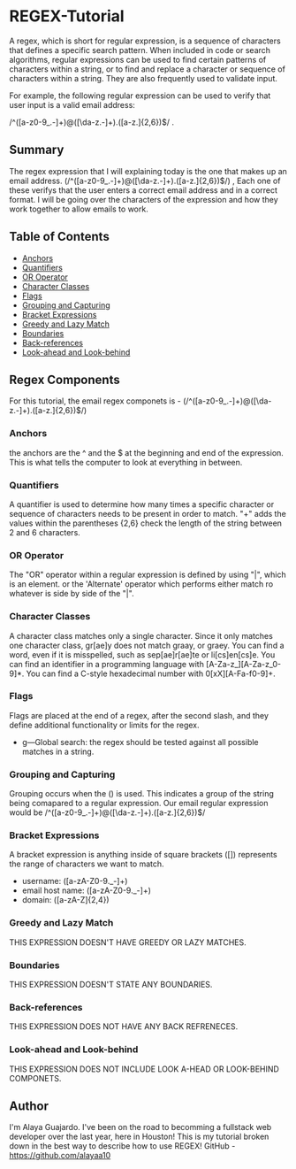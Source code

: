 # REGEX-Tutorial

A regex, which is short for regular expression, is a sequence of characters that defines a specific search pattern. When included in code or search algorithms, regular expressions can be used to find certain patterns of characters within a string, or to find and replace a character or sequence of characters within a string. They are also frequently used to validate input.

For example, the following regular expression can be used to verify that user input is a valid email address:

/^([a-z0-9_\.-]+)@([\da-z\.-]+)\.([a-z\.]{2,6})$/ . 

## Summary

The regex expression that I will explaining today is the one that makes up an email address. (/^([a-z0-9_\.-]+)@([\da-z\.-]+)\.([a-z\.]{2,6})$/) , Each one of these verifys that the user enters a correct email address and in a correct format. I will be going over the characters of the expression and how they work together to allow emails to work.

## Table of Contents

- [Anchors](#anchors)
- [Quantifiers](#quantifiers)
- [OR Operator](#or-operator)
- [Character Classes](#character-classes)
- [Flags](#flags)
- [Grouping and Capturing](#grouping-and-capturing)
- [Bracket Expressions](#bracket-expressions)
- [Greedy and Lazy Match](#greedy-and-lazy-match)
- [Boundaries](#boundaries)
- [Back-references](#back-references)
- [Look-ahead and Look-behind](#look-ahead-and-look-behind)

## Regex Components
For this tutorial, the email regex componets is - (/^([a-z0-9_\.-]+)@([\da-z\.-]+)\.([a-z\.]{2,6})$/)

### Anchors
the anchors are the ^ and the $ at the beginning and end of the expression. 
This is what tells the computer to look at everything in between. 

### Quantifiers
A quantifier is used to determine how many times a specific character or sequence of characters needs to be present in order to match. 
"+" adds the values within the parentheses {2,6} check the length of the string between 2 and 6 characters.

### OR Operator
The "OR" operator within a regular expression is defined by using "|", which is an element. or the 'Alternate' operator which performs either match ro whatever is side by side of the "|".

### Character Classes
A character class matches only a single character.
Since it only matches one character class, gr[ae]y does not match graay, or graey. 
You can find a word, even if it is misspelled, such as sep[ae]r[ae]te or li[cs]en[cs]e. You can find an identifier in a programming language with [A-Za-z_][A-Za-z_0-9]*. You can find a C-style hexadecimal number with 0[xX][A-Fa-f0-9]+.

### Flags
Flags are placed at the end of a regex, after the second slash, and they define additional functionality or limits for the regex.
-  g—Global search: the regex should be tested against all possible matches in a string.

### Grouping and Capturing
Grouping occurs when the () is used. This indicates a group of the string being comapared to a regular expression. 
Our email regular expression would be /^([a-z0-9_\.-]+)@([\da-z\.-]+)\.([a-z\.]{2,6})$/

### Bracket Expressions
A bracket expression is anything inside of square brackets ([]) represents the range of characters we want to match. 
- username: ([a-zA-Z0-9._-]+)
- email host name: ([a-zA-Z0-9._-]+)
- domain: ([a-zA-Z]{2,4})

### Greedy and Lazy Match
THIS EXPRESSION DOESN'T HAVE GREEDY OR LAZY MATCHES.

### Boundaries
THIS EXPRESSION DOESN'T STATE ANY BOUNDARIES. 

### Back-references
THIS EXPRESSION DOES NOT HAVE ANY BACK REFRENECES.

### Look-ahead and Look-behind
THIS EXPRESSION DOES NOT INCLUDE LOOK A-HEAD OR LOOK-BEHIND COMPONETS.

## Author

I'm Alaya Guajardo.
I've been on the road to becomming a fullstack web developer over the last year, here in Houston! 
This is my tutorial broken down in the best way to describe how to use REGEX!
GitHub - https://github.com/alayaa10
